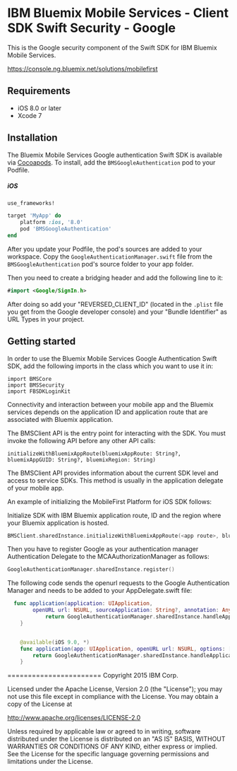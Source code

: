 IBM Bluemix Mobile Services - Client SDK Swift Security - Google
===================================================

This is the Google security component of the Swift SDK for IBM Bluemix Mobile Services.

https://console.ng.bluemix.net/solutions/mobilefirst

## Requirements
* iOS 8.0 or later
* Xcode 7


## Installation
The Bluemix Mobile Services Google authentication Swift SDK is available via [Cocoapods](http://cocoapods.org/).
To install, add the `BMSGoogleAuthentication` pod to your Podfile.

##### iOS
```ruby
use_frameworks!

target 'MyApp' do
    platform :ios, '8.0'
    pod 'BMSGoogleAuthentication'
end
```

After you update your Podfile, the pod's sources are added to your workspace. Copy the `GoogleAuthenticationManager.swift` file from the `BMSGoogleAuthentication` pod's source folder to your app folder.

Then you need to create a bridging header and add the following line to it:
```Swift
#import <Google/SignIn.h>
```
After doing so add your "REVERSED_CLIENT_ID" (located in the `.plist` file you get from the Google developer console) and your "Bundle Identifier" as URL Types in your project.

## Getting started

In order to use the Bluemix Mobile Services Google Authentication Swift SDK, add the following imports in the class which you want to use it in:
```
import BMSCore
import BMSSecurity
import FBSDKLoginKit
```
<!--- EK: Is FBSDKLoginKit necessary for Google authentication? --->

Connectivity and interaction between your mobile app and the Bluemix services depends on the application ID and application route that are associated with Bluemix application.

The BMSClient API is the entry point for interacting with the SDK. You must invoke the following API before any other API calls:

```
initializeWithBluemixAppRoute(bluemixAppRoute: String?, bluemixAppGUID: String?, bluemixRegion: String)
```

The BMSClient API provides information about the current SDK level and access to service SDKs. This method is usually in the application delegate of your mobile app.

An example of initializing the MobileFirst Platform for iOS SDK follows:
<!--- EK: Should this be "Bluemix Mobile Services SDK"? No mention of MobileFirst until here, so it's confusing. --->

Initialize SDK with IBM Bluemix application route, ID and the region where your Bluemix application is hosted.
```Swift
BMSClient.sharedInstance.initializeWithBluemixAppRoute(<app route>, bluemixAppGUID: <app guid>, bluemixRegion: BMSClient.<region>)
```

Then you have to register Google as your authentication manager Authentication Delegate to the MCAAuthorizationManager as follows:
```Swift
GoogleAuthenticationManager.sharedInstance.register()
```

The following code sends the openurl requests to the Google Authentication Manager and needs to be added to your AppDelegate.swift file:
```Swift
  func application(application: UIApplication,
        openURL url: NSURL, sourceApplication: String?, annotation: AnyObject) -> Bool {
            return GoogleAuthenticationManager.sharedInstance.handleApplicationOpenUrl(openURL: url, sourceApplication: sourceApplication, annotation: annotation)
    }


    @available(iOS 9.0, *)
    func application(app: UIApplication, openURL url: NSURL, options: [String : AnyObject]) -> Bool {
        return GoogleAuthenticationManager.sharedInstance.handleApplicationOpenUrl(openURL: url, options: options)
    }
```

=======================
Copyright 2015 IBM Corp.

Licensed under the Apache License, Version 2.0 (the "License");
you may not use this file except in compliance with the License.
You may obtain a copy of the License at

http://www.apache.org/licenses/LICENSE-2.0

Unless required by applicable law or agreed to in writing, software
distributed under the License is distributed on an "AS IS" BASIS,
WITHOUT WARRANTIES OR CONDITIONS OF ANY KIND, either express or implied.
See the License for the specific language governing permissions and
limitations under the License.
